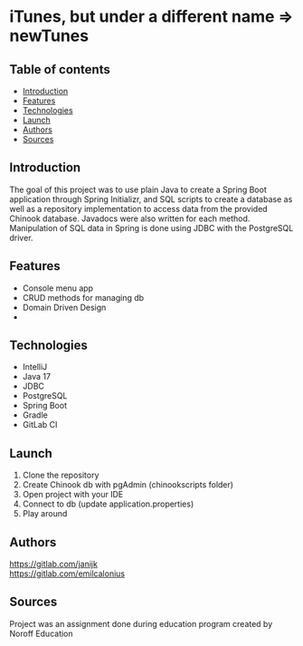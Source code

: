 # iTunes, but under a different name => newTunes
## Table of contents
* [Introduction](#introduction)
* [Features](#features)
* [Technologies](#technologies)
* [Launch](#launch)
* [Authors](#authors)
* [Sources](#sources)

## Introduction
The goal of this project was to use plain Java to create a Spring Boot
application through Spring Initializr, and SQL scripts to create a
database as well as a repository implementation to access data from the
provided Chinook database. Javadocs were also written for each method.
Manipulation of SQL data in Spring is done using JDBC with the PostgreSQL
driver.
## Features
-  Console menu app
-  CRUD methods for managing db
-  Domain Driven Design
- 
## Technologies
- IntelliJ
- Java 17
- JDBC
- PostgreSQL
- Spring Boot
- Gradle
- GitLab CI
## Launch
1. Clone the repository
2. Create Chinook db with pgAdmin (chinookscripts folder)
3. Open project with your IDE
4. Connect to db (update application.properties)
5. Play around
## Authors
https://gitlab.com/janijk </br>
https://gitlab.com/emilcalonius
## Sources
Project was an assignment done during education program created by
Noroff Education